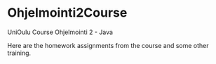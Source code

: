 # Ohjelmointi2Course
UniOulu Course Ohjelmointi 2 - Java

Here are the homework assignments from the course and some other training. 
